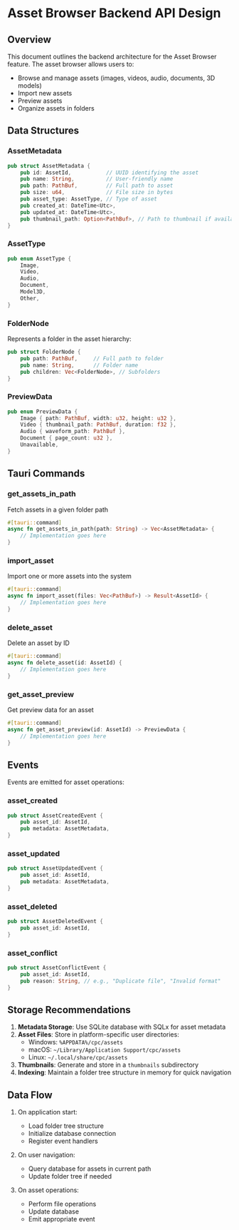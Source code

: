 # Asset Browser Backend API Design

## Overview
This document outlines the backend architecture for the Asset Browser feature. The asset browser allows users to:
- Browse and manage assets (images, videos, audio, documents, 3D models)
- Import new assets
- Preview assets
- Organize assets in folders

## Data Structures

### AssetMetadata
```rust
pub struct AssetMetadata {
    pub id: AssetId,           // UUID identifying the asset
    pub name: String,          // User-friendly name
    pub path: PathBuf,         // Full path to asset
    pub size: u64,             // File size in bytes
    pub asset_type: AssetType, // Type of asset
    pub created_at: DateTime<Utc>,
    pub updated_at: DateTime<Utc>,
    pub thumbnail_path: Option<PathBuf>, // Path to thumbnail if available
}
```

### AssetType
```rust
pub enum AssetType {
    Image,
    Video,
    Audio,
    Document,
    Model3D,
    Other,
}
```

### FolderNode
Represents a folder in the asset hierarchy:
```rust
pub struct FolderNode {
    pub path: PathBuf,     // Full path to folder
    pub name: String,      // Folder name
    pub children: Vec<FolderNode>, // Subfolders
}
```

### PreviewData
```rust
pub enum PreviewData {
    Image { path: PathBuf, width: u32, height: u32 },
    Video { thumbnail_path: PathBuf, duration: f32 },
    Audio { waveform_path: PathBuf },
    Document { page_count: u32 },
    Unavailable,
}
```

## Tauri Commands

### get_assets_in_path
Fetch assets in a given folder path
```rust
#[tauri::command]
async fn get_assets_in_path(path: String) -> Vec<AssetMetadata> {
    // Implementation goes here
}
```

### import_asset
Import one or more assets into the system
```rust
#[tauri::command]
async fn import_asset(files: Vec<PathBuf>) -> Result<AssetId> {
    // Implementation goes here
}
```

### delete_asset
Delete an asset by ID
```rust
#[tauri::command]
async fn delete_asset(id: AssetId) {
    // Implementation goes here
}
```

### get_asset_preview
Get preview data for an asset
```rust
#[tauri::command]
async fn get_asset_preview(id: AssetId) -> PreviewData {
    // Implementation goes here
}
```

## Events
Events are emitted for asset operations:

### asset_created
```rust
pub struct AssetCreatedEvent {
    pub asset_id: AssetId,
    pub metadata: AssetMetadata,
}
```

### asset_updated
```rust
pub struct AssetUpdatedEvent {
    pub asset_id: AssetId,
    pub metadata: AssetMetadata,
}
```

### asset_deleted
```rust
pub struct AssetDeletedEvent {
    pub asset_id: AssetId,
}
```

### asset_conflict
```rust
pub struct AssetConflictEvent {
    pub asset_id: AssetId,
    pub reason: String, // e.g., "Duplicate file", "Invalid format"
}
```

## Storage Recommendations
1. **Metadata Storage**: Use SQLite database with SQLx for asset metadata
2. **Asset Files**: Store in platform-specific user directories:
   - Windows: `%APPDATA%/cpc/assets`
   - macOS: `~/Library/Application Support/cpc/assets`
   - Linux: `~/.local/share/cpc/assets`
3. **Thumbnails**: Generate and store in a `thumbnails` subdirectory
4. **Indexing**: Maintain a folder tree structure in memory for quick navigation

## Data Flow
1. On application start:
   - Load folder tree structure
   - Initialize database connection
   - Register event handlers

2. On user navigation:
   - Query database for assets in current path
   - Update folder tree if needed

3. On asset operations:
   - Perform file operations
   - Update database
   - Emit appropriate event